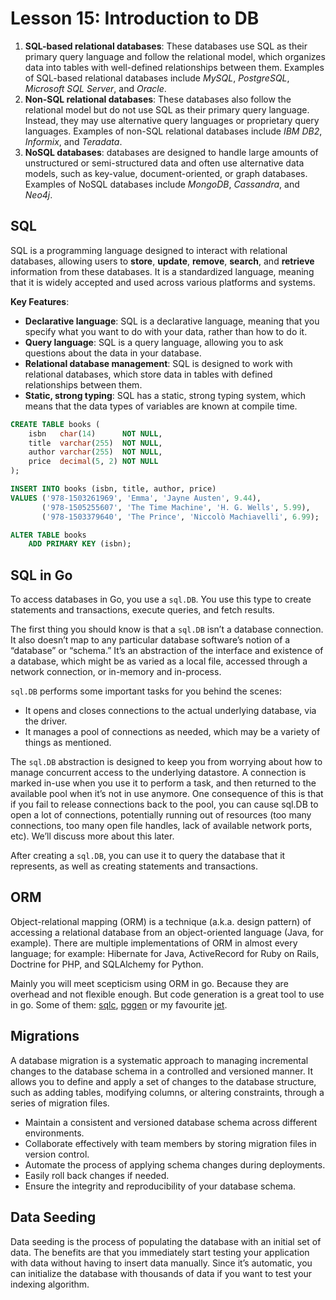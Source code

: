 # Lesson 15: Introduction to DB

1. **SQL-based relational databases**: These databases use SQL as their primary query language and
   follow the relational model, which organizes data into tables with well-defined relationships between them.
   Examples of SQL-based relational databases include _MySQL_, _PostgreSQL_, _Microsoft SQL Server_, and _Oracle_.
2. **Non-SQL relational databases**: These databases also follow the relational model but do not use SQL
   as their primary query language. Instead, they may use alternative query languages or proprietary query languages.
   Examples of non-SQL relational databases include _IBM DB2_, _Informix_, and _Teradata_.
3. **NoSQL databases**: databases are designed to handle large amounts of unstructured or semi-structured data and
   often use alternative data models, such as key-value, document-oriented, or graph databases.
   Examples of NoSQL databases include _MongoDB_, _Cassandra_, and _Neo4j_.

## SQL

SQL is a programming language designed to interact with relational databases,
allowing users to **store**, **update**, **remove**, **search**, and **retrieve** information from these databases.
It is a standardized language, meaning that it is widely accepted and used across various platforms and systems.

**Key Features**:

- **Declarative language**: SQL is a declarative language, meaning that you specify what you want to do with your data,
  rather than how to do it.
- **Query language**: SQL is a query language, allowing you to ask questions about the data in your database.
- **Relational database management**: SQL is designed to work with relational databases, which store data in tables
  with defined relationships between them.
- **Static, strong typing**: SQL has a static, strong typing system, which means that the data types of
  variables are known at compile time.

```sql
CREATE TABLE books (
    isbn   char(14)      NOT NULL,
    title  varchar(255)  NOT NULL,
    author varchar(255)  NOT NULL,
    price  decimal(5, 2) NOT NULL
);

INSERT INTO books (isbn, title, author, price)
VALUES ('978-1503261969', 'Emma', 'Jayne Austen', 9.44),
       ('978-1505255607', 'The Time Machine', 'H. G. Wells', 5.99),
       ('978-1503379640', 'The Prince', 'Niccolò Machiavelli', 6.99);

ALTER TABLE books
    ADD PRIMARY KEY (isbn);
```

## SQL in Go

To access databases in Go, you use a `sql.DB`. You use this type to create statements and transactions,
execute queries, and fetch results.

The first thing you should know is that a `sql.DB` isn’t a database connection.
It also doesn’t map to any particular database software’s notion of a “database” or “schema.”
It’s an abstraction of the interface and existence of a database, which might be as varied as a local file,
accessed through a network connection, or in-memory and in-process.

`sql.DB` performs some important tasks for you behind the scenes:

- It opens and closes connections to the actual underlying database, via the driver.
- It manages a pool of connections as needed, which may be a variety of things as mentioned.

The `sql.DB` abstraction is designed to keep you from worrying about how to manage concurrent
access to the underlying datastore. A connection is marked in-use when you use it to perform a task,
and then returned to the available pool when it’s not in use anymore.
One consequence of this is that if you fail to release connections back to the pool,
you can cause sql.DB to open a lot of connections, potentially running out of
resources (too many connections, too many open file handles, lack of available network ports, etc).
We’ll discuss more about this later.

After creating a `sql.DB`, you can use it to query the database that it represents,
as well as creating statements and transactions.

## ORM

Object-relational mapping (ORM) is a technique (a.k.a. design pattern) of accessing a relational database from an
object-oriented language (Java, for example). There are multiple implementations of ORM in almost every language; for
example: Hibernate for Java, ActiveRecord for Ruby on Rails, Doctrine for PHP, and SQLAlchemy for Python.

Mainly you will meet scepticism using ORM in go. Because they are overhead and not flexible enough. But code generation
is a great tool to use in go. Some of them: [sqlc](https://sqlc.dev/), [pggen](https://github.com/jschaf/pggen) or my
favourite [jet](https://github.com/go-jet/jet).

## Migrations

A database migration is a systematic approach to managing incremental changes to the database schema in a controlled and
versioned manner. It allows you to define and apply a set of changes to the database structure, such as adding tables,
modifying columns, or altering constraints, through a series of migration files.

- Maintain a consistent and versioned database schema across different environments.
- Collaborate effectively with team members by storing migration files in version control.
- Automate the process of applying schema changes during deployments.
- Easily roll back changes if needed.
- Ensure the integrity and reproducibility of your database schema.

## Data Seeding

Data seeding is the process of populating the database with an initial set of data. The benefits are that you
immediately start testing your application with data without having to insert data manually. Since it’s automatic, you
can initialize the database with thousands of data if you want to test your indexing algorithm.
